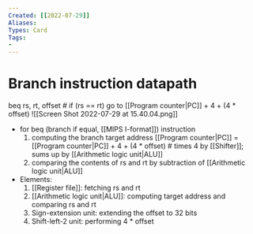 ```yaml
---
Created: [[2022-07-29]]
Aliases: 
Types: Card
Tags: 
- 
---
```

# Branch instruction datapath
beq rs, rt, offset  # if (rs == rt) go to [[Program counter|PC]] + 4 + (4 * offset)
![[Screen Shot 2022-07-29 at 15.40.04.png]]
- for beq (branch if equal, [[MIPS I-format]]) instruction 
  1. computing the branch target address
     [[Program counter|PC]] = [[Program counter|PC]] + 4 + (4 * offset)  # times 4 by [[Shifter]]; sums up by [[Arithmetic logic unit|ALU]]
  2. comparing the contents of rs and rt by subtraction of [[Arithmetic logic unit|ALU]]
- Elements: 
  1. [[Register file]]: fetching rs and rt
  2. [[Arithmetic logic unit|ALU]]: computing target address and comparing rs and rt
  3. Sign-extension unit: extending the offset to 32 bits
  4. Shift-left-2 unit: performing 4 * offset